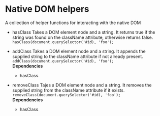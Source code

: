 # Native DOM helpers
A collection of helper functions for interacting with the native DOM

* hasClass
 Takes a DOM element node and a string.  It returns true if the string was found on the className attribute, otherwise returns false.  
`hasClass(document.querySelector('#id), 'foo');`
 
* addClass
 Takes a DOM element node and a string.  It appends the supplied string to the className attribute if not already present.  
`addClass(document.querySelector('#id), 'foo');`  
**Dependencies**  
  * hasClass

* removeClass
Tajes a DOM element node and a string.  It removes the supplied string from the className attribute if it exists.  
`removeClass(document.querySelector('#id), 'foo');`  
**Dependencies**  
  * hasClass
